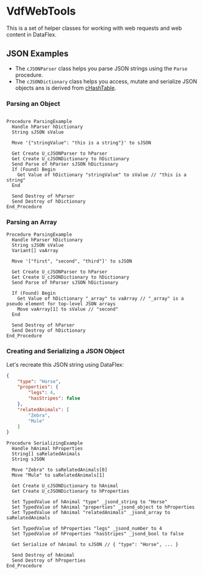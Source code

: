 # VdfWebTools

This is a set of helper classes for working with web requests and web content in DataFlex.

## JSON Examples

* The `cJSONParser` class helps you parse JSON strings using the `Parse` procedure.
* The `cJSONDictionary` class helps you access, mutate and serialize JSON objects ans is derived from [cHashTable](https://github.com/svan-jansson/cHashTable).

### Parsing an Object
```dataflex

Procedure ParsingExample
  Handle hParser hDictionary
  String sJSON sValue
  
  Move '{"stringValue": "this is a string"}' to sJSON
  
  Get Create U_cJSONParser to hParser
  Get Create U_cJSONDictionary to hDictionary
  Send Parse of hParser sJSON hDictionary
  If (Found) Begin
    Get Value of hDictionary "stringValue" to sValue // "this is a string"
  End
  
  Send Destroy of hParser
  Send Destroy of hDictionary
End_Procedure

```

### Parsing an Array

```dataflex
Procedure ParsingExample
  Handle hParser hDictionary
  String sJSON sValue
  Variant[] vaArray
  
  Move '["first", "second", "third"]' to sJSON

  Get Create U_cJSONParser to hParser
  Get Create U_cJSONDictionary to hDictionary
  Send Parse of hParser sJSON hDictionary

  If (Found) Begin
    Get Value of hDictionary "_array" to vaArray // "_array" is a pseudo element for top-level JSON arrays
    Move vaArray[1] to sValue // "second"
  End
  
  Send Destroy of hParser
  Send Destroy of hDictionary
End_Procedure
```

### Creating and Serializing a JSON Object

Let's recreate this JSON string using DataFlex:

```json
{
	"type": "Horse",
	"properties": {
		"legs": 4,
		"hasStripes": false
	},
	"relatedAnimals": [
		"Zebra",
		"Mule"
	]
}
```

```dataflex
Procedure SerializingExample
  Handle hAnimal hProperties
  String[] saRelatedAnimals
  String sJSON
  
  Move "Zebra" to saRelatedAnimals[0]
  Move "Mule" to saRelatedAnimals[1]
  
  Get Create U_cJSONDictionary to hAnimal
  Get Create U_cJSONDictionary to hProperties
  
  Set TypedValue of hAnimal "type" _jsond_string to "Horse"
  Set TypedValue of hAnimal "properties" _jsond_object to hProperties
  Set TypedValue of hAnimal "relatedAnimals" _jsond_array to saRelatedAnimals
  
  Set TypedValue of hProperties "legs" _jsond_number to 4
  Set TypedValue of hProperties "hasStripes" _jsond_bool to false
  
  Get Serialize of hAnimal to sJSON // { "type": "Horse", ... }
  
  Send Destroy of hAnimal
  Send Destroy of hProperties
End_Procedure
```
